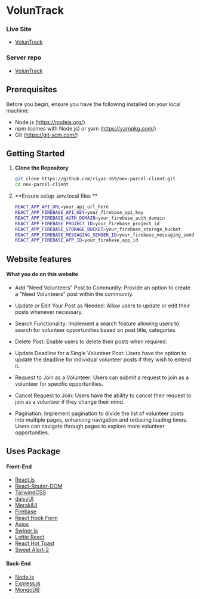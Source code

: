 # VolunTrack

### Live Site

- [VolunTrack](https://volun-track-9c5ae.web.app)
  
### Server repo

- [VolunTrack](https://github.com/riyaz-369/volun-track-server)

## Prerequisites

Before you begin, ensure you have the following installed on your local machine:
- Node.js (https://nodejs.org/)
- npm (comes with Node.js) or yarn (https://yarnpkg.com/)
- Git (https://git-scm.com/)

## Getting Started

1. **Clone the Repository**

   ```bash
   git clone https://github.com/riyaz-369/nex-parcel-client.git
   cd nex-parcel-client

1. **Ensure setup .env.local files **

   ```bash
   REACT_APP_API_URL=your_api_url_here
   REACT_APP_FIREBASE_API_KEY=your_firebase_api_key
   REACT_APP_FIREBASE_AUTH_DOMAIN=your_firebase_auth_domain
   REACT_APP_FIREBASE_PROJECT_ID=your_firebase_project_id
   REACT_APP_FIREBASE_STORAGE_BUCKET=your_firebase_storage_bucket
   REACT_APP_FIREBASE_MESSAGING_SENDER_ID=your_firebase_messaging_sender_id
   REACT_APP_FIREBASE_APP_ID=your_firebase_app_id

## Website features

#### What you do on this website

- Add "Need Volunteers" Post to Community:
  Provide an option to create a "Need Volunteers" post within the community.

- Update or Edit Your Post as Needed:
  Allow users to update or edit their posts whenever necessary.

- Search Functionality:
  Implement a search feature allowing users to search for volunteer opportunities based on post title, categories.

- Delete Post:
  Enable users to delete their posts when required.

- Update Deadline for a Single Volunteer Post:
  Users have the option to update the deadline for individual volunteer posts if they wish to extend it.

- Request to Join as a Volunteer:
  Users can submit a request to join as a volunteer for specific opportunities.

- Cancel Request to Join:
  Users have the ability to cancel their request to join as a volunteer if they change their mind.

- Pagination:
  Implement pagination to divide the list of volunteer posts into multiple pages, enhancing navigation and reducing loading times. Users can navigate through pages to explore more volunteer opportunities.

## Uses Package

#### Front-End

- [React.js](https://react.dev)
- [React-Router-DOM](https://reactrouter.com/en/main)
- [TailwindCSS](https://github.com/vitejs/vite-plugin-react-swc)
- [daisyUI](https://daisyui.com/docs/install)
- [MerakiUI](https://merakiui.com)
- [Firebase](https://firebase.google.com/?gad_source=1&gclid=EAIaIQobChMIs5ywobWBhgMVcNc8Ah0DzQqyEAAYASAAEgJv7fD_BwE&gclsrc=aw.ds)
- [React Hook Form](https://react-hook-form.com)
- [Axios](https://axios-http.com/docs/intro)
- [Swiper js](https://swiperjs.com/react)
- [Lottie React](https://www.npmjs.com/package/lottie-react)
- [React Hot Toast](https://react-hot-toast.com)
- [Sweet Alert-2](https://sweetalert2.github.io)

#### Back-End

- [Node.js](https://nodejs.org/en)
- [Express.js](https://expressjs.com)
- [MongoDB](https://www.mongodb.com)
